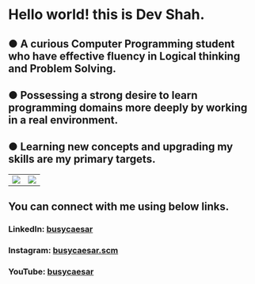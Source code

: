 # Hello world! this is Dev Shah. 

## ● A curious Computer Programming student who have effective fluency in Logical thinking and Problem Solving. <br>
## ● Possessing a strong desire to learn programming domains more deeply by working in a real environment. <br>
## ● Learning new concepts and upgrading my skills are my primary targets. <br>

<table>

<tr>

  <td> <img src="https://github-readme-stats.vercel.app/api?username=busycaesar" /> </td>
  <td> <img src="https://github-readme-stats.vercel.app/api/top-langs/?username=busycaesar" /> </td>
  
</tr>

</table>

## You can connect with me using below links.

### LinkedIn: <a href="https://www.linkedin.com/in/busycaesar/"> busycaesar </a>
            
### Instagram: <a href="https://www.instagram.com/busycaesar.scm/"> busycaesar.scm </a>
            
### YouTube: <a href="https://www.youtube.com/c/TheCaesarTales"> busycaesar </a>

<!---
busycaesar/busycaesar is a ✨ special ✨ repository because its `README.md` (this file) appears on your GitHub profile.
You can click the Preview link to take a look at your changes.
--->
